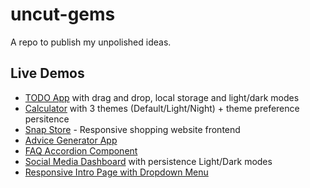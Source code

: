 # uncut-gems
A repo to publish my unpolished ideas.

## Live Demos
- [TODO App](https://steady-kheer-e0b0bb.netlify.app/) with drag and drop, local storage and light/dark modes
- [Calculator](https://venerable-malasada-cab94c.netlify.app/) with 3 themes (Default/Light/Night) + theme preference persitence
- [Snap Store](https://deft-paletas-ac7a12.netlify.app/) - Responsive shopping website frontend
- [Advice Generator App](https://beautiful-griffin-cb0434.netlify.app/)
- [FAQ Accordion Component](https://tangerine-torrone-281268.netlify.app/)
- [Social Media Dashboard](https://snazzy-croquembouche-e6675f.netlify.app/) with persistence Light/Dark modes
- [Responsive Intro Page with Dropdown Menu](https://beamish-dango-362b8d.netlify.app/)

